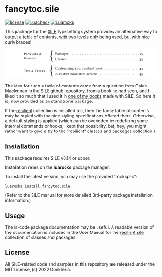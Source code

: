# fancytoc.sile

[![license](https://img.shields.io/github/license/Omikhleia/fancytoc.sile?label=License)](LICENSE)
[![Luacheck](https://img.shields.io/github/actions/workflow/status/Omikhleia/fancytoc.sile/luacheck.yml?branch=main&label=Luacheck&logo=Lua)](https://github.com/Omikhleia/fancytoc.sile/actions?workflow=Luacheck)
[![Luarocks](https://img.shields.io/luarocks/v/Omikhleia/fancytoc.sile?label=Luarocks&logo=Lua)](https://luarocks.org/modules/Omikhleia/fancytoc.sile)

This package for the [SILE](https://github.com/sile-typesetter/sile) typesetting
system provides an alternative way to output a table of contents, with two levels
only being used, but with nice curly braces!

![fancytoc](fancytoc.png "Fancy table of contents example")

The idea for such a table of contents came from a question from Caleb Maclennan
in the SILE github repository, from a book he had seen, and I liked it so much
that I used it in [one of my books](https://sites.google.com/site/dragonbrumeux/contes-et-l%C3%A9gendes-dalmaq)
made with SILE. So here it is, now provided as an standalone package.

If the [resilient](https://luarocks.org/modules/Omikhleia/resilient.sile) collection
is installed too, then the fancy table of contents may be styled with the nice styling
specifications offered there. Otherwise, a default styling is applied (which can be
overidden by redefining some internal commands or hooks, I kept that possibility,
but, hey, you might rather want to give a try to the “resilient” classes and packages
collection.)

## Installation

This package requires SILE v0.14 or upper.

Installation relies on the **luarocks** package manager.

To install the latest version, you may use the provided “rockspec”:

```
luarocks install fancytoc.sile
```

(Refer to the SILE manual for more detailed 3rd-party package installation information.)

## Usage

The in-code package documentation may be useful.
A readable version of the documentation is included in the User Manual for
the [resilient.sile](https://github.com/Omikhleia/resilient.sile) collection
of classes and packages.

## License

All SILE-related code and samples in this repository are released under the MIT License, (c) 2022 Omikhleia.
